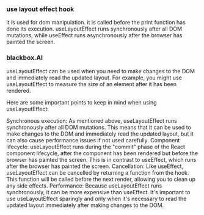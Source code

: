 ### use layout effect hook

it is used for dom manipulation.
it is called before the print function has done its execution.
useLayoutEffect runs synchronously after all DOM mutations, while useEffect runs asynchronously after the browser has painted the screen.

### blackbox.AI

useLayoutEffect can be used when you need to make changes to the DOM and immediately read the updated layout. For example, you might use useLayoutEffect to measure the size of an element after it has been rendered.

Here are some important points to keep in mind when using useLayoutEffect:

Synchronous execution: As mentioned above, useLayoutEffect runs synchronously after all DOM mutations. This means that it can be used to make changes to the DOM and immediately read the updated layout, but it can also cause performance issues if not used carefully.
Component lifecycle: useLayoutEffect runs during the "commit" phase of the React component lifecycle, after the component has been rendered but before the browser has painted the screen. This is in contrast to useEffect, which runs after the browser has painted the screen.
Cancellation: Like useEffect, useLayoutEffect can be cancelled by returning a function from the hook. This function will be called before the next render, allowing you to clean up any side effects.
Performance: Because useLayoutEffect runs synchronously, it can be more expensive than useEffect. It's important to use useLayoutEffect sparingly and only when it's necessary to read the updated layout immediately after making changes to the DOM.
